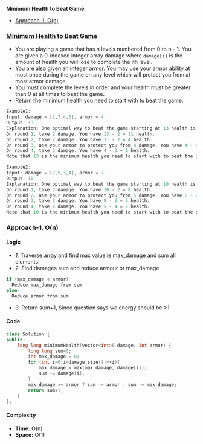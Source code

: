 **Minimum Health to Beat Game**
- [Approach-1. O(n)](#a1)


### [Minimum Health to Beat Game](https://leetcode.com/problems/minimum-health-to-beat-game/)
- You are playing a game that has n levels numbered from 0 to n - 1. You are given a 0-indexed integer array damage where `damage[i]` is the amount of health you will lose to complete the ith level.
- You are also given an integer armor. You may use your armor ability at most once during the game on any level which will protect you from at most armor damage.
- You must complete the levels in order and your health must be greater than 0 at all times to beat the game.
- Return the minimum health you need to start with to beat the game.
```c
Example1:
Input: damage = [2,7,4,3], armor = 4
Output: 13
Explanation: One optimal way to beat the game starting at 13 health is:
On round 1, take 2 damage. You have 13 - 2 = 11 health.
On round 2, take 7 damage. You have 11 - 7 = 4 health.
On round 3, use your armor to protect you from 4 damage. You have 4 - 0 = 4 health.
On round 4, take 3 damage. You have 4 - 3 = 1 health.
Note that 13 is the minimum health you need to start with to beat the game.

Example2:
Input: damage = [2,5,3,4], armor = 7
Output: 10
Explanation: One optimal way to beat the game starting at 10 health is:
On round 1, take 2 damage. You have 10 - 2 = 8 health.
On round 2, use your armor to protect you from 5 damage. You have 8 - 0 = 8 health.
On round 3, take 3 damage. You have 8 - 3 = 5 health.
On round 4, take 4 damage. You have 5 - 4 = 1 health.
Note that 10 is the minimum health you need to start with to beat the game.
```

<a name=a1></a>
### Approach-1. O(n)
#### Logic
- _1._ Traverse array and find max value ie max_damage and sum all elements.
- _2._ Find damages sum and reduce armour or max_damage
```c
if (max_damage < armor)
  Reduce max_damage from sum
else
  Reduce armor from sum
```
- _3._ Return sum+1, Since question says we energy should be >1

#### Code
```cpp
class Solution {
public:
    long long minimumHealth(vector<int>& damage, int armor) {
        long long sum=0;
        int max_damage = 0;
        for (int i=0;i<damage.size();++i){
            max_damage = max(max_damage, damage[i]);
            sum += damage[i];
        }
        max_damage >= armor ? sum -= armor : sum -= max_damage;
        return sum+1;
    }
};
```
#### Complexity
- **Time:** O(n)
- **Space:** O(1)
